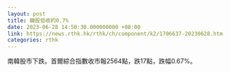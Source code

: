 ```yaml
---
layout: post
title: 韓股低收約0.7%
date: 2023-06-28 14:50:30.000000000 +08:00
link: https://news.rthk.hk/rthk/ch/component/k2/1706637-20230628.htm
categories: rthk
---
```


南韓股市下跌。首爾綜合指數收市報2564點，跌17點，跌幅0.67%。
